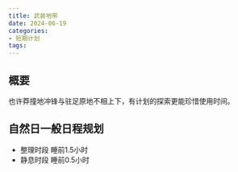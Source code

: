 ```yaml
---
title: 武装地带
date: 2024-06-19
categories:
- 短期计划
tags:
---
```


## 概要

也许莽撞地冲锋与驻足原地不相上下，有计划的探索更能珍惜使用时间。

## 自然日一般日程规划

- 整理时段 睡前1.5小时
- 静息时段 睡前0.5小时
